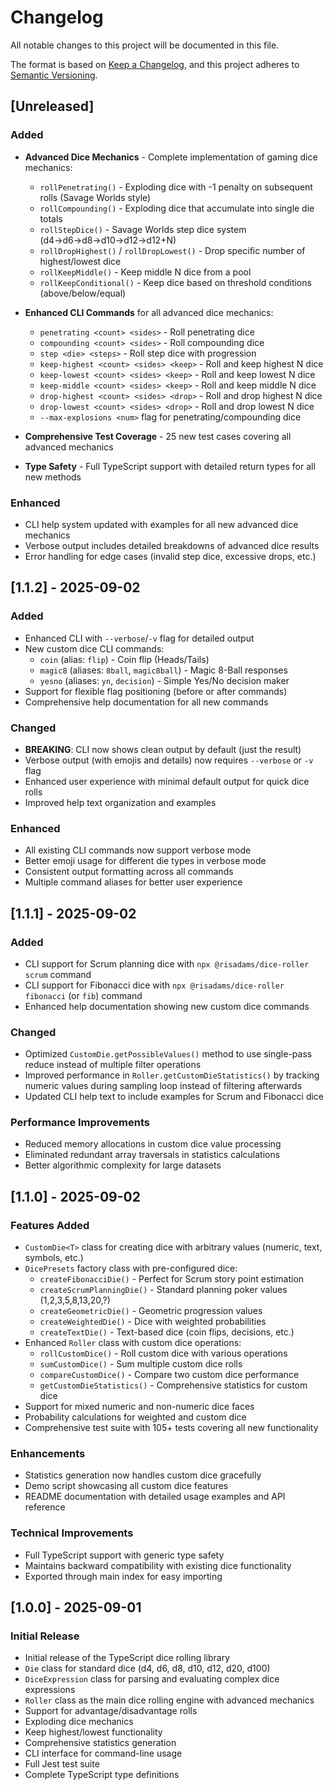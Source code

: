 # Changelog

All notable changes to this project will be documented in this file.

The format is based on [Keep a Changelog](https://keepachangelog.com/en/1.0.0/),
and this project adheres to [Semantic Versioning](https://semver.org/spec/v2.0.0.html).

## [Unreleased]

### Added

- **Advanced Dice Mechanics** - Complete implementation of gaming dice mechanics:
  - `rollPenetrating()` - Exploding dice with -1 penalty on subsequent rolls (Savage Worlds style)
  - `rollCompounding()` - Exploding dice that accumulate into single die totals
  - `rollStepDice()` - Savage Worlds step dice system (d4→d6→d8→d10→d12→d12+N)
  - `rollDropHighest()` / `rollDropLowest()` - Drop specific number of highest/lowest dice
  - `rollKeepMiddle()` - Keep middle N dice from a pool
  - `rollKeepConditional()` - Keep dice based on threshold conditions (above/below/equal)

- **Enhanced CLI Commands** for all advanced dice mechanics:
  - `penetrating <count> <sides>` - Roll penetrating dice
  - `compounding <count> <sides>` - Roll compounding dice  
  - `step <die> <steps>` - Roll step dice with progression
  - `keep-highest <count> <sides> <keep>` - Roll and keep highest N dice
  - `keep-lowest <count> <sides> <keep>` - Roll and keep lowest N dice
  - `keep-middle <count> <sides> <keep>` - Roll and keep middle N dice
  - `drop-highest <count> <sides> <drop>` - Roll and drop highest N dice
  - `drop-lowest <count> <sides> <drop>` - Roll and drop lowest N dice
  - `--max-explosions <num>` flag for penetrating/compounding dice

- **Comprehensive Test Coverage** - 25 new test cases covering all advanced mechanics
- **Type Safety** - Full TypeScript support with detailed return types for all new methods

### Enhanced

- CLI help system updated with examples for all new advanced dice mechanics
- Verbose output includes detailed breakdowns of advanced dice results
- Error handling for edge cases (invalid step dice, excessive drops, etc.)

## [1.1.2] - 2025-09-02

### Added

- Enhanced CLI with `--verbose`/`-v` flag for detailed output
- New custom dice CLI commands:
  - `coin` (alias: `flip`) - Coin flip (Heads/Tails)
  - `magic8` (aliases: `8ball`, `magic8ball`) - Magic 8-Ball responses
  - `yesno` (aliases: `yn`, `decision`) - Simple Yes/No decision maker
- Support for flexible flag positioning (before or after commands)
- Comprehensive help documentation for all new commands

### Changed

- **BREAKING**: CLI now shows clean output by default (just the result)
- Verbose output (with emojis and details) now requires `--verbose` or `-v` flag
- Enhanced user experience with minimal default output for quick dice rolls
- Improved help text organization and examples

### Enhanced

- All existing CLI commands now support verbose mode
- Better emoji usage for different die types in verbose mode
- Consistent output formatting across all commands
- Multiple command aliases for better user experience

## [1.1.1] - 2025-09-02

### Added

- CLI support for Scrum planning dice with `npx @risadams/dice-roller scrum` command
- CLI support for Fibonacci dice with `npx @risadams/dice-roller fibonacci` (or `fib`) command
- Enhanced help documentation showing new custom dice commands

### Changed

- Optimized `CustomDie.getPossibleValues()` method to use single-pass reduce instead of multiple filter operations
- Improved performance in `Roller.getCustomDieStatistics()` by tracking numeric values during sampling loop instead of filtering afterwards
- Updated CLI help text to include examples for Scrum and Fibonacci dice

### Performance Improvements

- Reduced memory allocations in custom dice value processing
- Eliminated redundant array traversals in statistics calculations
- Better algorithmic complexity for large datasets

## [1.1.0] - 2025-09-02

### Features Added

- `CustomDie<T>` class for creating dice with arbitrary values (numeric, text, symbols, etc.)
- `DicePresets` factory class with pre-configured dice:
  - `createFibonacciDie()` - Perfect for Scrum story point estimation
  - `createScrumPlanningDie()` - Standard planning poker values (1,2,3,5,8,13,20,?)
  - `createGeometricDie()` - Geometric progression values
  - `createWeightedDie()` - Dice with weighted probabilities
  - `createTextDie()` - Text-based dice (coin flips, decisions, etc.)
- Enhanced `Roller` class with custom dice operations:
  - `rollCustomDice()` - Roll custom dice with various operations
  - `sumCustomDice()` - Sum multiple custom dice rolls
  - `compareCustomDice()` - Compare two custom dice performance
  - `getCustomDieStatistics()` - Comprehensive statistics for custom dice
- Support for mixed numeric and non-numeric dice faces
- Probability calculations for weighted and custom dice
- Comprehensive test suite with 105+ tests covering all new functionality

### Enhancements

- Statistics generation now handles custom dice gracefully
- Demo script showcasing all custom dice features
- README documentation with detailed usage examples and API reference

### Technical Improvements

- Full TypeScript support with generic type safety
- Maintains backward compatibility with existing dice functionality
- Exported through main index for easy importing

## [1.0.0] - 2025-09-01

### Initial Release

- Initial release of the TypeScript dice rolling library
- `Die` class for standard dice (d4, d6, d8, d10, d12, d20, d100)
- `DiceExpression` class for parsing and evaluating complex dice expressions
- `Roller` class as the main dice rolling engine with advanced mechanics
- Support for advantage/disadvantage rolls
- Exploding dice mechanics
- Keep highest/lowest functionality
- Comprehensive statistics generation
- CLI interface for command-line usage
- Full Jest test suite
- Complete TypeScript type definitions
